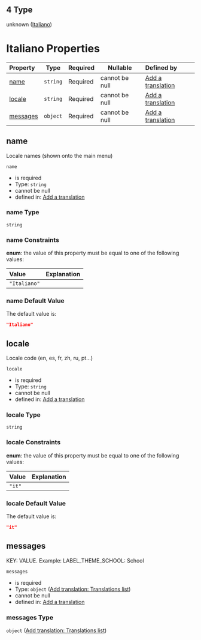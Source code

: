 ## 4 Type

unknown ([Italiano](add-translation-anyof-italiano.md))

# Italiano Properties

| Property              | Type     | Required | Nullable       | Defined by                                                                                                                                              |
| :-------------------- | -------- | -------- | -------------- | :------------------------------------------------------------------------------------------------------------------------------------------------------ |
| [name](#name)         | `string` | Required | cannot be null | [Add a translation](add-translation-anyof-italiano-properties-name.md "add-translation.json#/anyOf/4/properties/name")                                  |
| [locale](#locale)     | `string` | Required | cannot be null | [Add a translation](add-translation-anyof-italiano-properties-locale.md "add-translation.json#/anyOf/4/properties/locale")                              |
| [messages](#messages) | `object` | Required | cannot be null | [Add a translation](add-translation-anyof-italiano-properties-add-translation-translations-list.md "add-translation.json#/anyOf/4/properties/messages") |

## name

Locale names (shown onto the main menu)


`name`

-   is required
-   Type: `string`
-   cannot be null
-   defined in: [Add a translation](add-translation-anyof-italiano-properties-name.md "add-translation.json#/anyOf/4/properties/name")

### name Type

`string`

### name Constraints

**enum**: the value of this property must be equal to one of the following values:

| Value        | Explanation |
| :----------- | ----------- |
| `"Italiano"` |             |

### name Default Value

The default value is:

```json
"Italiano"
```

## locale

Locale code (en, es, fr, zh, ru, pt...)


`locale`

-   is required
-   Type: `string`
-   cannot be null
-   defined in: [Add a translation](add-translation-anyof-italiano-properties-locale.md "add-translation.json#/anyOf/4/properties/locale")

### locale Type

`string`

### locale Constraints

**enum**: the value of this property must be equal to one of the following values:

| Value  | Explanation |
| :----- | ----------- |
| `"it"` |             |

### locale Default Value

The default value is:

```json
"it"
```

## messages

KEY: VALUE. Example: LABEL_THEME_SCHOOL: School


`messages`

-   is required
-   Type: `object` ([Add translation: Translations list](add-translation-anyof-italiano-properties-add-translation-translations-list.md))
-   cannot be null
-   defined in: [Add a translation](add-translation-anyof-italiano-properties-add-translation-translations-list.md "add-translation.json#/anyOf/4/properties/messages")

### messages Type

`object` ([Add translation: Translations list](add-translation-anyof-italiano-properties-add-translation-translations-list.md))
